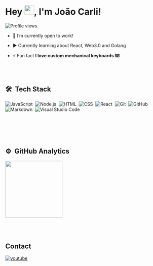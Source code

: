 <h1 align="left">Hey <img src="https://raw.githubusercontent.com/kaueMarques/kaueMarques/master/hi.gif" height="30px">, I'm João Carli!</h1>
<p align="left"> <img src="https://komarev.com/ghpvc/?username=jaocarli&color=blueviolet" alt="Profile views" /> </p>

- 🔭 I’m currently open to work!

- ▶️ Currently learning about React, Web3.0 and Golang

- ⚡ Fun fact **I love custom mechanical keyboards ⌨️**

<br><br>

## 🛠 &nbsp;Tech Stack

![JavaScript](https://img.shields.io/badge/-JavaScript-05122A?style=flat&logo=javascript)&nbsp;
![Node.js](https://img.shields.io/badge/-Node.js-05122A?style=flat&logo=node.js)&nbsp;
![HTML](https://img.shields.io/badge/-HTML-05122A?style=flat&logo=HTML5)&nbsp;
![CSS](https://img.shields.io/badge/-CSS-05122A?style=flat&logo=CSS3&logoColor=1572B6)&nbsp;
![React](https://img.shields.io/badge/-React-05122A?style=flat&logo=react)&nbsp;
![Git](https://img.shields.io/badge/-Git-05122A?style=flat&logo=git)&nbsp;
![GitHub](https://img.shields.io/badge/-GitHub-05122A?style=flat&logo=github)&nbsp;
![Markdown](https://img.shields.io/badge/-Markdown-05122A?style=flat&logo=markdown)&nbsp;
![Visual Studio Code](https://img.shields.io/badge/-Visual%20Studio%20Code-05122A?style=flat&logo=visual-studio-code&logoColor=007ACC)&nbsp;

<br><br><br><br>

## ⚙️ &nbsp;GitHub Analytics

<p align="left">
<img height="180em" src="https://github-readme-stats-eight-theta.vercel.app/api?username=jaocarli&show_icons=true&theme=dracula&include_all_commits=true&count_private=true"/>


<br><br>

## Contact

<p align="left">
<a href="https://www.linkedin.com/in/joao-carli/" target="_blank">
 <img align="center" src="https://img.shields.io/badge/-joaocarli-05122A?style=flat&logo=linkedin" alt="youtube"/>
</a>
</p>

